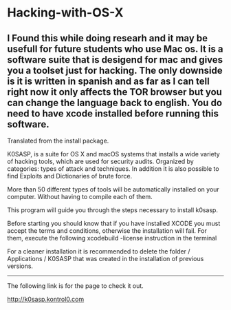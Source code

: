 # Hacking-with-OS-X

I Found this while doing researh and it may be usefull for future students who use Mac os. 
It is a software suite that is desigend for mac and gives you a toolset just for hacking. 
The only downside is it is written in spanish and as far as I can tell right now it only affects the TOR browser but you can change the language back to english. You do need to have xcode installed before running this software. 
--------------------------------------------------------------------

Translated from the install package. 


K0SASP, is a suite for OS X and macOS systems that installs a wide variety of hacking tools, which are used for security audits. Organized by categories: types of attack and techniques. In addition it is also possible to find Exploits and Dictionaries of brute force.

More than 50 different types of tools will be automatically installed on your computer. Without having to compile each of them.

This program will guide you through the steps necessary to install k0sasp.

Before starting you should know that if you have installed XCODE you must accept the terms and conditions, otherwise the installation will fail. For them, execute the following xcodebuild -license instruction in the terminal

For a cleaner installation it is recommended to delete the folder / Applications / K0SASP that was created in the installation of previous versions.

-------------------------------------------------------------------
The following link is for the page to check it out.

http://k0sasp.kontrol0.com

